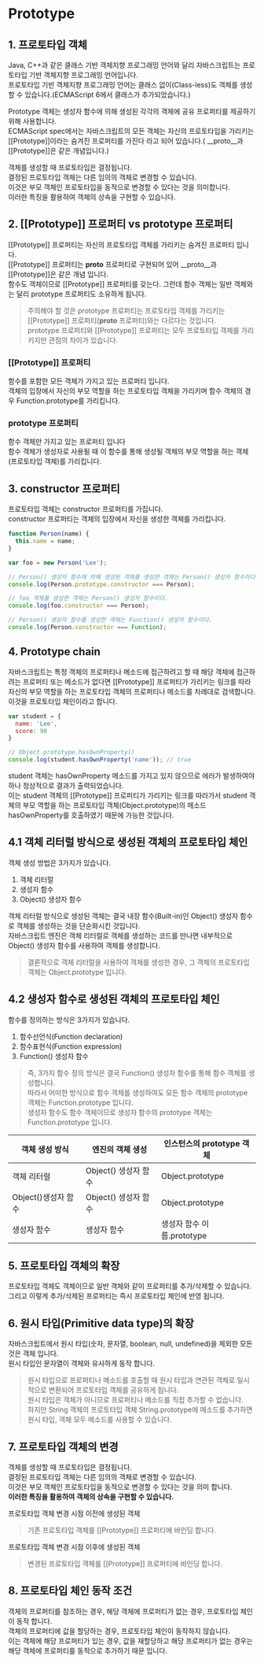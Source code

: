 
# Prototype

## 1. 프로토타입 객체
Java, C++과 같은 클래스 기반 객체지향 프로그래밍 언어와 달리 자바스크립트는 프로토타입 기반 객체지향 프로그래밍 언어입니다.  
프로토타입 기반 객체지향 프로그래밍 언어는 클래스 없이(Class-less)도 객체를 생성할 수 있습니다.(ECMAScript 6에서 클래스가 추가되었습니다.)  

Prototype 객체는 생성자 함수에 의해 생성된 각각의 객체에 공유 프로퍼티를 제공하기 위해 사용합니다.  
ECMAScript spec에서는 자바스크립트의 모든 객체는 자신의 프로토타입을 가리키는 [[Prototype]]이라는 숨겨진 프로퍼티를 가진다 라고 되어 있습니다.( __proto__과 [[Prototype]]은 같은 개념입니다.)  

객체를 생성할 때 프로토타입은 결정됩니다.  
결정된 프로토타입 객체는 다른 임의의 객체로 변경할 수 있습니다.  
이것은 부모 객체인 프로토타입을 동적으로 변경할 수 있다는 것을 의미합니다.  
이러한 특징을 활용하여 객체의 상속을 구현할 수 있습니다.

## 2. [[Prototype]] 프로퍼티 vs prototype 프로퍼티
[[Prototype]] 프로퍼티는 자신의 프로토타입 객체를 가리키는 숨겨진 프로퍼티 입니다.  
[[Prototype]] 프로퍼티는 __proto__ 프로퍼티로 구현되어 있어 __proto__과 [[Prototype]]은 같은 개념 입니다.  
함수도 객체이므로 [[Prototype]] 프로퍼티를 갖는다. 그런데 함수 객체는 일반 객체와는 달리 prototype 프로퍼티도 소유하게 됩니다.  
> 주의해야 할 것은 prototype 프로퍼티는 프로토타입 객체를 가리키는 [[Prototype]] 프로퍼티(__proto__ 프로퍼티)와는 다르다는 것입니다.  
> prototype 프로퍼티와 [[Prototype]] 프로퍼티는 모두 프로토타입 객체를 가리키지만 관점의 차이가 있습니다.  

### [[Prototype]] 프로퍼티
함수를 포함한 모든 객체가 가지고 있는 프로퍼티 입니다.  
객체의 입장에서 자신의 부모 역할을 하는 프로토타입 객체을 가리키며 함수 객체의 경우 Function.prototype를 가리킵니다.  

### prototype 프로퍼티
함수 객체만 가지고 있는 프로퍼티 입니다  
함수 객체가 생성자로 사용될 때 이 함수를 통해 생성될 객체의 부모 역할을 하는 객체(프로토타입 객체)를 가리킵니다.  

## 3. constructor 프로퍼티
프로토타입 객체는 constructor 프로퍼티를 가집니다.  
constructor 프로퍼티는 객체의 입장에서 자신을 생성한 객체를 가리킵니다.  
```javascript
function Person(name) {
  this.name = name;
}

var foo = new Person('Lee');

// Person() 생성자 함수에 의해 생성된 객체를 생성한 객체는 Person() 생성자 함수이다.
console.log(Person.prototype.constructor === Person);

// foo 객체를 생성한 객체는 Person() 생성자 함수이다.
console.log(foo.constructor === Person);

// Person() 생성자 함수를 생성한 객체는 Function() 생성자 함수이다.
console.log(Person.constructor === Function);
```

## 4. Prototype chain
자바스크립트는 특정 객체의 프로퍼티나 메소드에 접근하려고 할 때 해당 객체에 접근하려는 프로퍼티 또는 메소드가 없다면 [[Prototype]] 프로퍼티가 가리키는 링크를 따라 자신의 부모 역할을 하는 프로토타입 객체의 프로퍼티나 메소드를 차례대로 검색합니다.  
이것을 프로토타입 체인이라고 합니다.  
```javascript
var student = {
  name: 'Lee',
  score: 90
}

// Object.prototype.hasOwnProperty()
console.log(student.hasOwnProperty('name')); // true
```
student 객체는 hasOwnProperty 메소드를 가지고 있지 않으므로 에러가 발생하여야 하나 정상적으로 결과가 출력되었습니다.  
이는 student 객체의 [[Prototype]] 프로퍼티가 가리키는 링크를 따라가서 student 객체의 부모 역할을 하는 프로토타입 객체(Object.prototype)의 메소드 hasOwnProperty를 호출하였기 때문에 가능한 것입니다.  

## 4.1 객체 리터럴 방식으로 생성된 객체의 프로토타입 체인
객체 생성 방법은 3가지가 있습니다.
1. 객체 리터럴
1. 생성자 함수
1. Object() 생성자 함수

객체 리터럴 방식으로 생성된 객체는 결국 내장 함수(Built-in)인 Object() 생성자 함수로 객체를 생성하는 것을 단순화시킨 것입니다.  
자바스크립트 엔진은 객체 리터럴로 객체를 생성하는 코드를 만나면 내부적으로 Object() 생성자 함수를 사용하여 객체를 생성합니다.  
> 결론적으로 객체 리터럴을 사용하여 객체를 생성한 경우, 그 객체의 프로토타입 객체는 Object.prototype 입니다.  

## 4.2 생성자 함수로 생성된 객체의 프로토타입 체인
함수를 정의하는 방식은 3가지가 있습니다.  
1. 함수선언식(Function declaration)
1. 함수표현식(Function expression)
1. Function() 생성자 함수
> 즉, 3가지 함수 정의 방식은 결국 Function() 생성자 함수를 통해 함수 객체를 생성합니다.  
> 따라서 어떠한 방식으로 함수 객체를 생성하여도 모든 함수 객체의 prototype 객체는 Function.prototype 입니다.  
> 생성자 함수도 함수 객체이므로 생성자 함수의 prototype 객체는 Function.prototype 입니다.  

|객체 생성 방식|엔진의 객체 생성|인스턴스의 prototype 객체|
|----------|-------------|---------------------|
|객체 리터럴|Object() 생성자 함수|Object.prototype|
|Object()생성자 함수|Object() 생성자 함수|Object.prototype|
|생성자 함수|생성자 함수|생성자 함수 이름.prototype|

## 5. 프로토타입 객체의 확장
프로토타입 객체도 객체이므로 일반 객체와 같이 프로퍼티를 추가/삭제할 수 있습니다.  
그리고 이렇게 추가/삭제된 프로퍼티는 즉시 프로토타입 체인에 반영 됩니다.  

## 6. 원시 타입(Primitive data type)의 확장
자바스크립트에서 원시 타입(숫자, 문자열, boolean, null, undefined)을 제외한 모든것은 객체 입니다.  
원시 타입인 문자열이 객체와 유사하게 동작 합니다.  
> 원시 타입으로 프로퍼티나 메소드를 호출할 때 원시 타입과 연관된 객체로 일시적으로 변환되어 프로토타입 객체를 공유하게 됩니다.  
> 원시 타입은 객체가 아니므로 프로퍼티나 메소드를 직접 추가할 수 없습니다.  
> 하지만 String 객체의 프로토타입 객체 String.prototype에 메소드를 추가하면 원시 타입, 객체 모두 메소드를 사용할 수 있습니다.  

## 7. 프로토타입 객체의 변경
객체를 생성할 때 프로토타입은 결정됩니다.  
결정된 프로토타입 객체는 다른 임의의 객체로 변경할 수 있습니다.  
이것은 부모 객체인 프로토타입을 동적으로 변경할 수 있다는 것을 의미 합니다.  
<b>이러한 특징을 활용하여 객체의 상속을 구현할 수 있습니다.</b>  

프로토타입 객체 변경 시점 이전에 생성된 객체  
> 기존 프로토타입 객체를 [[Prototype]] 프로퍼티에 바인딩 합니다.

프로토타입 객체 변경 시점 이후에 생성된 객체  
> 변경된 프로토타입 객체를 [[Prototype]] 프로퍼티에 바인딩 합니다.  

## 8. 프로토타입 체인 동작 조건
객체의 프로퍼티를 참조하는 경우, 해당 객체에 프로퍼티가 없는 경우, 프로토타입 체인이 동작 합니다.  
객체의 프로퍼티에 값을 할당하는 경우, 프로토타입 체인이 동작하지 않습니다.  
이는 객체에 해당 프로퍼티가 있는 경우, 값을 재할당하고 해당 프로퍼티가 없는 경우는 해당 객체에 프로퍼티를 동적으로 추가하기 때문 입니다.  
















